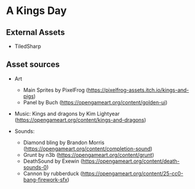 ﻿# A Kings Day

## External Assets
- TiledSharp

## Asset sources

- Art
  - Main Sprites by PixelFrog (<https://pixelfrog-assets.itch.io/kings-and-pigs>)
  - Panel by Buch (<https://opengameart.org/content/golden-ui>)

- Music: Kings and dragons by Kim Lightyear (<https://opengameart.org/content/kings-and-dragons>)

- Sounds:
  - Diamond bling by Brandon Morris (<https://opengameart.org/content/completion-sound>)
  - Grunt by n3b (<https://opengameart.org/content/grunt>)
  - DeathSound by Exewin (<https://opengameart.org/content/death-sounds-0>)
  - Cannon by rubberduck (<https://opengameart.org/content/25-cc0-bang-firework-sfx>)